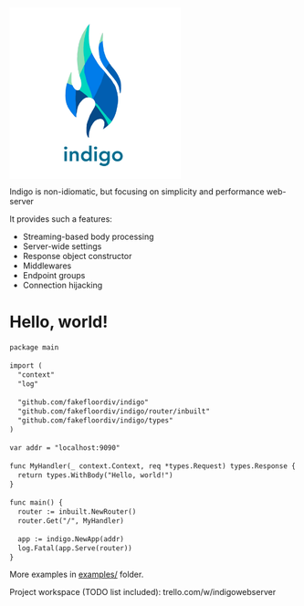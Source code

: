 <img src="logo.png" alt="drawing" width="300" align="top" title="What are you looking for?"/>

Indigo is non-idiomatic, but focusing on simplicity and performance web-server

It provides such a features:
- Streaming-based body processing
- Server-wide settings
- Response object constructor
- Middlewares
- Endpoint groups
- Connection hijacking

# Hello, world!

```golang
package main

import (
  "context"
  "log"
  
  "github.com/fakefloordiv/indigo"
  "github.com/fakefloordiv/indigo/router/inbuilt"
  "github.com/fakefloordiv/indigo/types"
)

var addr = "localhost:9090"

func MyHandler(_ context.Context, req *types.Request) types.Response {
  return types.WithBody("Hello, world!")
}

func main() {
  router := inbuilt.NewRouter()
  router.Get("/", MyHandler)

  app := indigo.NewApp(addr)
  log.Fatal(app.Serve(router))
}
```

More examples in [examples/](https://github.com/fakefloordiv/indigo/tree/master/examples) folder.


Project workspace (TODO list included): trello.com/w/indigowebserver
